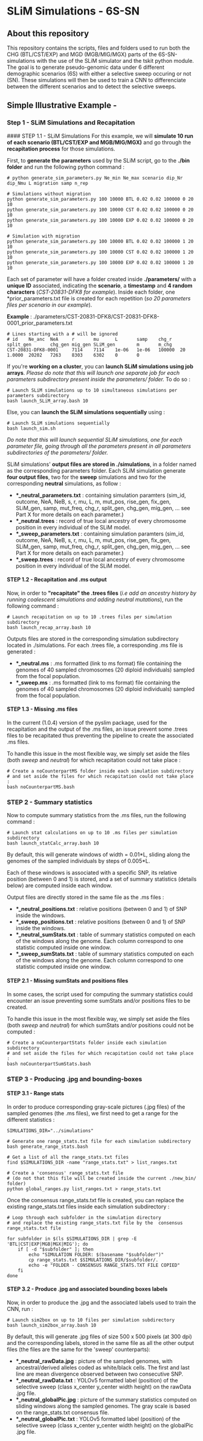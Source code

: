 
# SLiM Simulations - 6S-SN
## About this repository
This repository contains the scripts, files and folders used to run both the CHG (BTL/CST/EXP) and MGD (MGB/MIG/MGX) parts of the 6S-SN-simulations with the use of the SLiM simulator and the tskit python module. The goal is to generate pseudo-genomic data under 6 different demographic scenarios (6S) with either a selective sweep occuring or not (SN). These simulations will then be used to train a CNN to differenciate between the different scenarios and to detect the selective sweeps.

## Simple Illustrative Example - 
### Step 1 - SLiM Simulations and Recapitation
#### STEP 1.1 - SLiM Simulations
For this example, we will **simulate 10 run of each scenario (BTL/CST/EXP and MGB/MIG/MGX)** and go through the **recapitation process** for those simulations.

First, to **generate the parameters** used by the SLiM script, go to the **./bin folder** and run the following python command :


```
# python generate_sim_parameters.py Ne_min Ne_max scenario dip_Nr dip_Nmu L migration samp n_rep

# Simulations without migration
python generate_sim_parameters.py 100 10000 BTL 0.02 0.02 100000 0 20 10
python generate_sim_parameters.py 100 10000 CST 0.02 0.02 100000 0 20 10
python generate_sim_parameters.py 100 10000 EXP 0.02 0.02 100000 0 20 10

# Simulation with migration
python generate_sim_parameters.py 100 10000 BTL 0.02 0.02 100000 1 20 10
python generate_sim_parameters.py 100 10000 CST 0.02 0.02 100000 1 20 10
python generate_sim_parameters.py 100 10000 EXP 0.02 0.02 100000 1 20 10

```

Each set of parameter will have a folder created inside **./parameters/** with a **unique ID** associated, indicating the **scenario**, a **timestamp** and **4 random characters** (_CST-20831-DFK8 for example_). Inside each folder, one *prior_parameters.txt file is created for each repetition (_so 20 parameters files per scenario in our example_).

<p align="left"> <b> Example </b> : ./parameters/CST-20831-DFK8/CST-20831-DFK8-0001_prior_parameters.txt </p>

```
# Lines starting with a # will be ignored
# id    Ne_anc  NeA     r       mu      L       samp    chg_r   split_gen       chg_gen mig_gen SLiM_gen        m       m_chg
CST-20831-DFK8-0001     7114    7114    1e-06   1e-06   100000  20      1.0000  20202   7263    8303    6302    0       0
```

If you're **working on a cluster**, you can **launch SLiM simulations using job arrays**. _Please do note that this will launch one separate job for each parameters subdirectory present inside the parameters/ folder._ To do so :

```
# Launch SLiM simulations up to 10 simultaneous simulations per parameters subdirectory
bash launch_SLiM_array.bash 10
```

Else, you can **launch the SLiM simulations sequentially** using :

```
# Launch SLiM simulations sequentially
bash launch_sim.sh
```
_Do note that this will launch sequential SLiM simulations, one for each parameter file, going through all the parameters present in all parameters subdirectories of the parameters/ folder._


SLiM simulations' **output files are stored in ./simulations**, in a folder named as the corresponding parameters folder. Each SLiM simulation generate **four output files**, two for the **sweep** simulations and two for the corresponding **neutral** simulations, as follow :

- <b>*_neutral_parameters.txt</b> : containing simulation paramters (sim_id, outcome, NeA, NeB, s, r, mu, L, m, mut_pos, rise_gen, fix_gen, SLiM_gen, samp, mut_freq, chg_r, split_gen, chg_gen, mig_gen, ... see Part X for more details on each parameter.)
- <b>*_neutral.trees</b> : record of true local ancestry of every chromosome position in every individual of the SLiM model.
- <b>*_sweep_parameters.txt</b> : containing simulation paramters (sim_id, outcome, NeA, NeB, s, r, mu, L, m, mut_pos, rise_gen, fix_gen, SLiM_gen, samp, mut_freq, chg_r, split_gen, chg_gen, mig_gen, ... see Part X for more details on each parameter.)
- <b>*_sweep.trees</b> : record of true local ancestry of every chromosome position in every individual of the SLiM model. 

#### STEP 1.2 - Recapitation and .ms output

Now, in order to **"recapitate" the .trees files** (*i.e add an ancestry history by running coalescent simulations and adding neutral mutations*), run the following command :

```
# Launch recapitation on up to 10 .trees files per simulation subdirectory
bash launch_recap_array.bash 10
```

Outputs files are stored in the corresponding simulation subdirectory located in ./simulations. For each .trees file, a corresponding .ms file is generated :

* <b>*_neutral.ms</b> :  .ms formatted (link to ms format) file containing the genomes of 40 sampled chromosomes (20 diploid individuals) sampled from the focal population.
* <b>*_sweep.ms</b> :  .ms formatted (link to ms format) file containing the genomes of 40 sampled chromosomes (20 diploid individuals) sampled from the focal population.

#### STEP 1.3 - Missing .ms files

In the current (1.0.4) version of the pyslim package, used for the recapitation and the output of the .ms files, an issue prevent some .trees files to be recapitated thus preventing the pipeline to create the associated .ms files.

To handle this issue in the most flexible way, we simply set aside the files (both *sweep* and *neutral*) for which recapitation could not take place :

```
# Create a noCounterpartMS folder inside each simulation subdirectory
# and set aside the files for which recapitation could not take place :
bash noCounterpartMS.bash
```

### STEP 2 - Summary statistics

Now to compute summary statistics from the .ms files, run the following command :

```
# Launch stat calculations on up to 10 .ms files per simulation subdirectory
bash launch_statCalc_array.bash 10
```
By default, this will generate windows of width = 0.01\*L, sliding along the genomes of the sampled individuals by steps of 0.005\*L.

Each of these windows is associated with a specific SNP, its relative position (between 0 and 1) is stored, and a set of summary statistics (details below) are computed inside each window.

Output files are directly stored in the same file as the .ms files :

* <b>*_neutral_positions.txt</b> : relative positions (between 0 and 1) of SNP inside the windows.
* <b>*_sweep_positions.txt</b> : relative positions (between 0 and 1) of SNP inside the windows.
* <b>*_neutral_sumStats.txt</b> : table of summary statistics computed on each of the windows along the genome. Each column correspond to one statistic computed inside one window. 
* <b>*_sweep_sumStats.txt</b> : table of summary statistics computed on each of the windows along the genome. Each column correspond to one statistic computed inside one window. 


#### STEP 2.1 - Missing sumStats and positions files

In some cases, the script used for computing the summary statistics could encounter an issue preventing some sumStats and/or positions files to be created.

To handle this issue in the most flexible way, we simply set aside the files (both *sweep* and *neutral*) for which sumStats and/or positions could not be computed :

```
# Create a noCounterpartStats folder inside each simulation subdirectory
# and set aside the files for which recapitation could not take place :
bash noCounterpartSumStats.bash
```

### STEP 3 - Producing .jpg and bounding-boxes

#### STEP 3.1 - Range stats

In order to produce corresponding gray-scale pictures (.jpg files) of the sampled genomes (the .ms files), we first need to get a range for the different statistics :

```
SIMULATIONS_DIR="../simulations"

# Generate one range_stats.txt file for each simulation subdirectory
bash generate_range_stats.bash

# Get a list of all the range_stats.txt files
find $SIMULATIONS_DIR -name "range_stats.txt" > list_ranges.txt

# Create a 'consensus' range_stats.txt file
# (do not that this file will be created inside the current ./new_bin/ folder)
python global_ranges.py list_ranges.txt > range_stats.txt
```

Once the consensus range_stats.txt file is created, you can replace the existing range_stats.txt files inside each simulation subdirectory :

```
# Loop through each subfolder in the simulation directory
# and replace the existing range_stats.txt file by the  consensus range_stats.txt file 

for subfolder in $(ls $SIMULATIONS_DIR | grep -E 'BTL|CST|EXP|MGB|MGX|MIG'); do
    if [ -d "$subfolder" ]; then
        echo "SIMULATION FOLDER: $(basename "$subfolder")"
        cp range_stats.txt $SIMULATIONS_DIR/$subfolder/.
        echo -e "FOLDER - CONSENSUS RANGE_STATS.TXT FILE COPIED"
    fi
done
```

#### STEP 3.2 - Produce .jpg and associated bounding boxes labels

Now, in order to produce the .jpg and the associated labels used to train the CNN, run :

```
# Launch sim2box on up to 10 files per simulation subdirectory
bash launch_sim2box_array.bash 10
```

By default, this will generate .jpg files of size 500 x 500 pixels (at 300 dpi) and the corresponding labels, stored in the same file as all the other output files (the files are the same for the 'sweep' counterparts):

* <b>*_neutral_rawData.jpg</b> : picture of the sampled genomes, with ancestral/derived alleles coded as white/black cells. The first and last line are mean divergence observed between two consecutive SNP.
* <b>*_neutral_rawData.txt</b> : YOLOv5 formatted label (position) of the selective sweep (class x_center y_center width height) on the rawData .jpg file.
* <b>*_neutral_globalPic.jpg</b> : picture of the summary statistics computed on sliding windows along the sampled genomes. The gray scale is based on the range_stats.txt consensus file.
* <b>*_neutral_globalPic.txt</b> : YOLOv5 formatted label (position) of the selective sweep (class x_center y_center width height) on the globalPic .jpg file.
